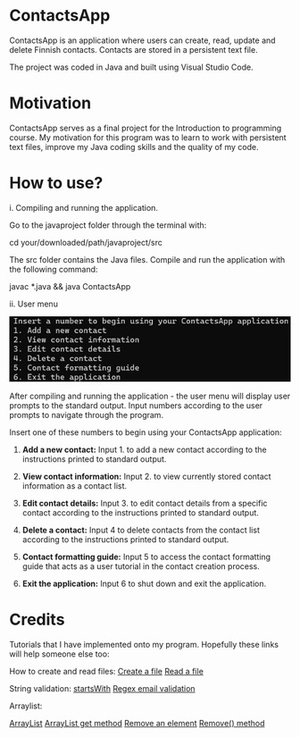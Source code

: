 # ContactsApp

ContactsApp is an application where users can create, read, update and delete
Finnish contacts. Contacts are stored in a persistent text file.

The project was coded in Java and built using Visual Studio Code.

# Motivation

ContactsApp serves as a final project for the Introduction to programming course.
My motivation for this program was to learn to work with persistent text files,
improve my Java coding skills and the quality of my code.

# How to use?

i. Compiling and running the application.

Go to the javaproject folder through the terminal with:

cd your/downloaded/path/javaproject/src

The src folder contains the Java files. Compile and run the application with
the following command:

javac *.java && java ContactsApp

ii. User menu

![User menu](docs/images/usermenu.png)

After compiling and running the application - the user menu will display
user prompts to the standard output. Input numbers according to the user prompts
to navigate through the program.

Insert one of these numbers to begin using your ContactsApp application:
1. **Add a new contact:**
Input 1. to add a new contact according to the instructions printed to standard output.

2. **View contact information:**
Input 2. to view currently stored contact information as a contact list.

3. **Edit contact details:**
Input 3. to edit contact details from a specific contact according to the
instructions printed to standard output.

4. **Delete a contact:**
Input 4 to delete contacts from the contact list according to the instructions
printed to standard output.

5. **Contact formatting guide:**
Input 5 to access the contact formatting guide that acts as a user tutorial
in the contact creation process.

6. **Exit the application:**
Input 6 to shut down and exit the application.

# Credits
Tutorials that I have implemented onto my program.
Hopefully these links will help someone else too:

How to create and read files:
[Create a file](https://www.w3schools.com/java/java_files_create.asp)
[Read a file](https://www.w3schools.com/java/java_files_read.asp)

String validation:
[startsWith](https://developer.mozilla.org/en-US/docs/Web/JavaScript/Reference/Global_Objects/String/startsWith)
[Regex email validation](https://stackoverflow.com/questions/8204680/java-regex-email)

Arraylist:

[ArrayList](https://www.w3schools.com/java/java_arraylist.asp)
[ArrayList get method](https://www.geeksforgeeks.org/arraylist-get-method-java-examples/)
[Remove an element](https://www.geeksforgeeks.org/remove-an-element-at-specific-index-from-an-array-in-java/)
[Remove() method](https://www.w3schools.com/java/ref_arraylist_remove.asp)